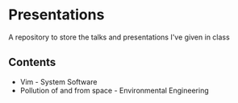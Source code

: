 # Presentations

A repository to store the talks and presentations I've given in class

## Contents

* Vim - System Software
* Pollution of and from space - Environmental Engineering
